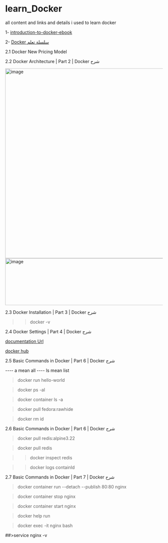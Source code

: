 # learn_Docker
all content and links and details i used to learn docker


1- [introduction-to-docker-ebook](https://github.com/bobbyiliev/introduction-to-docker-ebook?tab=readme-ov-file)

2- [Docker سلسلة تعلم](https://www.youtube.com/playlist?list=PLX1bW_GeBRhDkTf_jbdvBbkHs2LCWVeXZ)

2.1 Docker New Pricing Model

2.2 Docker Architecture | Part 2 | Docker شرح

<img width="1132" height="607" alt="image" src="https://github.com/user-attachments/assets/5e1a220f-1ae2-4a62-8727-7c3eec25e06f" />
<img width="1108" height="150" alt="image" src="https://github.com/user-attachments/assets/995b5566-414b-44a6-830c-2bb4a2d68501" />
 
2.3  Docker Installation | Part 3 | Docker شرح
>> docker -v

2.4 Docker Settings | Part 4 | Docker شرح

[ documentation Url](https://docs.docker.com/?uuid=F0ECF433-8FBC-496A-AAF7-FFC2482C5DFB)

[ docker hub](https://hub.docker.com/)

2.5 Basic Commands in Docker | Part 6 | Docker شرح

----   a mean all 
----  ls mean list 
> docker run hello-world

>docker ps -al

>docker container ls -a

>docker pull fedora:rawhide

> docker rm id

2.6 Basic Commands in Docker | Part 6 | Docker شرح

>docker pull redis:alpine3.22

>docker pull redis

>>docker inspect redis

>>docker logs containId

2.7 Basic Commands in Docker | Part 7 | Docker شرح

>docker container run --detach --publish 80:80 nginx

>docker container stop nginx

>docker container start nginx

>docker help run

>docker exec -it nginx bash

##>service nginx -v

>

